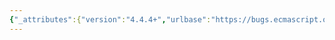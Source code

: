 ```yaml
---
{"_attributes":{"version":"4.4.4+","urlbase":"https://bugs.ecmascript.org/","maintainer":"dherman@mozilla.com"},"bug":{"bug_id":2340,"creation_ts":"2013-12-02 12:10:00 -0800","short_desc":"CreateLinkedModuleInstance is never defined.","delta_ts":"2015-07-10 08:35:02 -0700","product":"Draft for 6th Edition","component":"deferred features","version":"Rev 21: November 8, 2013 Draft","rep_platform":"All","op_sys":"All","bug_status":"RESOLVED","resolution":"WONTFIX","priority":"Normal","bug_severity":"enhancement","everconfirmed":true,"reporter":{"uid":"arv","name":"Erik Arvidsson"},"assigned_to":{"uid":"allen","name":"Allen Wirfs-Brock"},"cc":["dherman","erik.arvidsson","jorendorff","samth"],"long_desc":[{"commentid":6869,"comment_count":0,"who":{"uid":"arv","name":"Erik Arvidsson"},"bug_when":"2013-12-02 12:10:19 -0800","thetext":"In https://github.com/jorendorff/js-loaders/blob/master/specs/es6-modules-2013-12-02.pdf?raw=true, 1.4.1.3 Module ( obj ) \n\nCreateLinkedModuleInstance is never defined."},{"commentid":13784,"comment_count":1,"who":{"uid":"allen","name":"Allen Wirfs-Brock"},"bug_when":"2015-03-16 14:45:51 -0700","thetext":"concerns old module spec."}]}}
---
```

